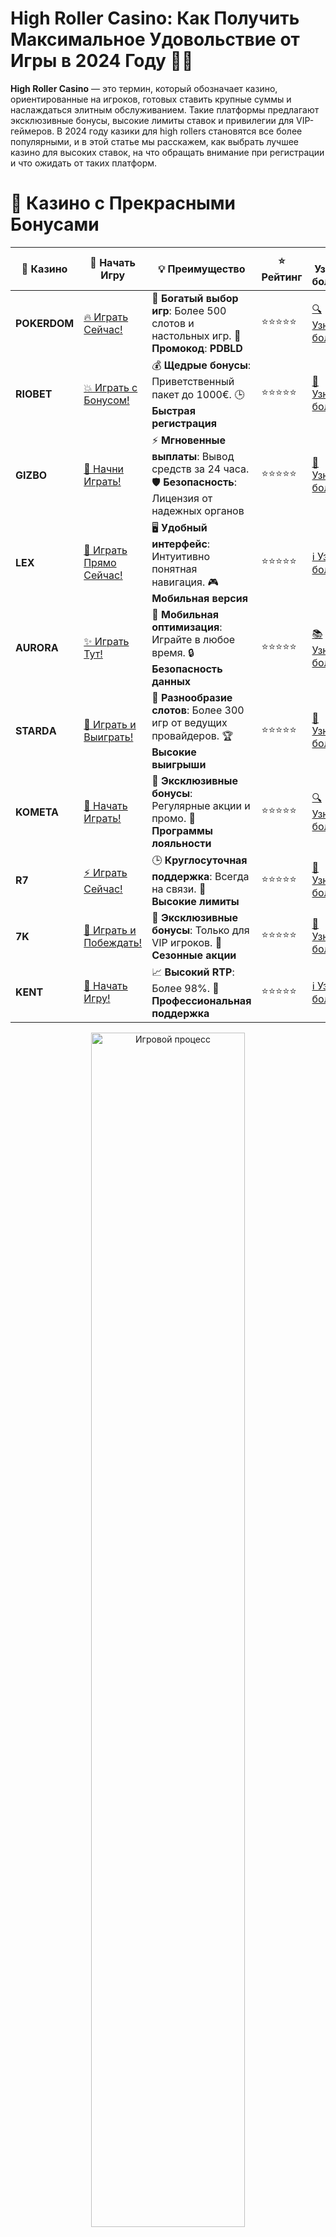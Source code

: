 # **High Roller Casino: Как Получить Максимальное Удовольствие от Игры в 2024 Году 💎🎰**

**High Roller Casino** — это термин, который обозначает казино, ориентированные на игроков, готовых ставить крупные суммы и наслаждаться элитным обслуживанием. Такие платформы предлагают эксклюзивные бонусы, высокие лимиты ставок и привилегии для VIP-геймеров. В 2024 году казики для high rollers становятся все более популярными, и в этой статье мы расскажем, как выбрать лучшее казино для высоких ставок, на что обращать внимание при регистрации и что ожидать от таких платформ.

# 🌟 Казино с Прекрасными Бонусами

| 🎲 **Казино** | 🔗 **Начать Игру** | 💡 **Преимущество** | ⭐ **Рейтинг** | 🔗 **Узнать больше** | 🆕 **Новая информация** |
|--------------|---------------------|---------------------|----------------|----------------------|-------------------------|
| **POKERDOM**  | [🔥 Играть Сейчас!](https://brandplay.link/4k77v2yx) | 🎉 **Богатый выбор игр**: Более 500 слотов и настольных игр. 🎁 **Промокод**: **PDBLD** | ⭐⭐⭐⭐⭐ | [🔍 Узнать больше](https://brandplay.link/4k77v2yx) | 🏆 **Победители турниров** получают эксклюзивные подарки! |
| **RIOBET**    | [💥 Играть с Бонусом!](https://brandplay.link/7xBLTPyj) | 💰 **Щедрые бонусы**: Приветственный пакет до 1000€. 🕒 **Быстрая регистрация** | ⭐⭐⭐⭐⭐ | [📖 Узнать больше](https://brandplay.link/7xBLTPyj) | 💬 **Поддержка 24/7** для комфортной игры в любое время! |
| **GIZBO**     | [🚀 Начни Играть!](https://brandplay.link/bprXw4YV) | ⚡ **Мгновенные выплаты**: Вывод средств за 24 часа. 🛡️ **Безопасность**: Лицензия от надежных органов | ⭐⭐⭐⭐⭐ | [📝 Узнать больше](https://brandplay.link/bprXw4YV) | 🔒 **SSL-шифрование** для максимальной безопасности данных игроков. |
| **LEX**       | [💎 Играть Прямо Сейчас!](https://brandplay.link/zW4hdDFV) | 🖥️ **Удобный интерфейс**: Интуитивно понятная навигация. 🎮 **Мобильная версия** | ⭐⭐⭐⭐⭐ | [ℹ️ Узнать больше](https://brandplay.link/zW4hdDFV) | 📱 **Поддержка всех мобильных устройств** для удобства игры в любом месте. |
| **AURORA**    | [✨ Играть Тут!](https://10trafic-stat2.com/click/668546556bcc6313411604bd/6766/13032/subaccount) | 📱 **Мобильная оптимизация**: Играйте в любое время. 🔒 **Безопасность данных** | ⭐⭐⭐⭐⭐ | [📚 Узнать больше](https://10trafic-stat2.com/click/668546556bcc6313411604bd/6766/13032/subaccount) | 🌍 **Международная лицензия** на деятельность в разных странах. |
| **STARDА**    | [🎉 Играть и Выиграть!](https://brandplay.link/fB7xwRFL) | 🎰 **Разнообразие слотов**: Более 300 игр от ведущих провайдеров. 🏆 **Высокие выигрыши** | ⭐⭐⭐⭐⭐ | [🔎 Узнать больше](https://brandplay.link/fB7xwRFL) | 🎉 **Ежемесячные турниры** с крупными призами! |
| **KOMETA**    | [🎁 Начать Играть!](https://brandplay.link/8ZymQJV8) | 🎁 **Эксклюзивные бонусы**: Регулярные акции и промо. 🔄 **Программы лояльности** | ⭐⭐⭐⭐⭐ | [🔍 Узнать больше](https://brandplay.link/8ZymQJV8) | 🌟 **Персонализированные предложения** для долгосрочных игроков. |
| **R7**        | [⚡ Играть Сейчас!](https://brandplay.link/bMd3Yjsw) | 🕒 **Круглосуточная поддержка**: Всегда на связи. 💸 **Высокие лимиты** | ⭐⭐⭐⭐⭐ | [📖 Узнать больше](https://brandplay.link/bMd3Yjsw) | 🎯 **Рейтинг игроков** для лучших участников. |
| **7K**        | [🎯 Играть и Побеждать!](https://brandplay.link/BvQyFShp) | 🌟 **Эксклюзивные бонусы**: Только для VIP игроков. 🎉 **Сезонные акции** | ⭐⭐⭐⭐⭐ | [📝 Узнать больше](https://brandplay.link/BvQyFShp) | 🥇 **Особые привилегии** для постоянных игроков. |
| **KENT**      | [🔑 Начать Игру!](https://brandplay.link/Fv2WP3js) | 📈 **Высокий RTP**: Более 98%. 💼 **Профессиональная поддержка** | ⭐⭐⭐⭐⭐ | [ℹ️ Узнать больше](https://brandplay.link/Fv2WP3js) | 💬 **Поддержка на нескольких языках** для удобства игроков. |

<div align="center"> <img src="https://i.pinimg.com/originals/1d/b3/25/1db325483acbe642c6d4e6fdd73a4988.gif" alt="Игровой процесс" width="70%"> </div>
---

# 🚀 Быстрые Выигрыши и Поддержка

| 🎲 **Казино** | 🔗 **Начать Игру** | 💡 **Преимущество** | ⭐ **Рейтинг** | 🔗 **Узнать больше** | 🆕 **Новая информация** |
|--------------|---------------------|---------------------|----------------|----------------------|-------------------------|
| **GAMA**      | [🎯 Играть Прямо Сейчас!](https://brandplay.link/j6NMKsDz) | 🔍 **Интуитивный интерфейс**: Легкость использования. 🏅 **Престижные турниры** | ⭐⭐⭐⭐☆ | [🔎 Узнать больше](https://brandplay.link/j6NMKsDz) | 🏆 **Турниры с большими призами** каждый месяц. |
| **ONION**     | [💥 Играть и Выигрывать!](https://brandplay.link/zBGRVpQ9) | 🤑 **Низкие ставки**: Идеально для начинающих. 🔄 **Быстрые выводы** | ⭐⭐⭐⭐☆ | [🔍 Узнать больше](https://brandplay.link/zBGRVpQ9) | 🎮 **Казино для новичков** с простыми правилами. |
| **ЧЕМПИОН**   | [🏅 Играть в Турнире!](https://temon-gter.cfd/go/lRq?p80412p304504pcc44t17455) | 🏅 **Лояльная программа**: Награды за активность. 🎁 **Ежемесячные бонусы** | ⭐⭐⭐⭐☆ | [📖 Узнать больше](https://temon-gter.cfd/go/lRq?p80412p304504pcc44t17455) | 🥇 **Турниры и лояльность** — каждый шаг вознаграждается. |
| **VAVADA**    | [🚀 Играть Без Ожидания!](https://vavadapartner.pro/?promo=ea5c9275-6854-4505-94fc-95ab18221945-linkb2) | 🚀 **Быстрая регистрация**: Начните играть мгновенно. 🔐 **Безопасные транзакции** | ⭐⭐⭐⭐☆ | [📝 Узнать больше](https://vavadapartner.pro/?promo=ea5c9275-6854-4505-94fc-95ab18221945-linkb2) | 🏆 **Программа для новых игроков** с бонусами за регистрацию. |
| **FRIENDS**   | [🎉 Играть и Развлекаться!](https://gofriends.mba/linkb2) | 🤝 **Социальные игры**: Играйте с друзьями. 🌐 **Мультиплатформенность** | ⭐⭐⭐⭐☆ | [ℹ️ Узнать больше](https://gofriends.mba/linkb2) | 🎮 **Играйте с друзьями** и зарабатывайте бонусы за совместные действия. |
| **1WIN**      | [⚡ Играть и Выигрывать!](https://brandplay.link/smXVpBbG) | 🏆 **Спортивные ставки**: Широкий выбор видов спорта. 💵 **Высокие коэффициенты** | ⭐⭐⭐⭐☆ | [📚 Узнать больше](https://brandplay.link/smXVpBbG) | ⚽ **Бонусы на спортивные ставки** для активных игроков. |
| **DRIP**      | [💥 Играть Сразу!](https://drp-ircp01.com/c07e6a3db) | 🌐 **Инновационные игры**: Новейшие игровые технологии. 🛡️ **Высокая безопасность** | ⭐⭐⭐⭐☆ | [🔎 Узнать больше](https://drp-ircp01.com/c07e6a3db) | 🔧 **Инновационные функции** для удобства игры. |
| **JOYCASINO** | [🎰 Играть И Побеждать!](https://rpc30.call2me.pro/?/ru/registration?apkpop=0&partner=p24970p3291217pc98f) | 🎁 **Приятные бонусы**: Ежедневные акции и подарки. 🕹️ **Разнообразие игр** | ⭐⭐⭐⭐☆ | [🔍 Узнать больше](https://rpc30.call2me.pro/?/ru/registration?apkpop=0&partner=p24970p3291217pc98f) | 🎉 **Щедрые фриспины** для новых игроков. |
| **PLAYFORTUNA** | [🔥 Играть С Бонусом!](https://fortunapromo.net/alt/playfortuna/registration?0dc4a9362a71feb7e3f165fb8e766f70) | 🎉 **Регулярные акции**: Бонусы, фриспины и многое другое. 🏅 **Турниры** | ⭐⭐⭐⭐☆ | [📚 Узнать больше](https://fortunapromo.net/alt/playfortuna/registration?0dc4a9362a71feb7e3f165fb8e766f70) | 🎯 **Выгодные предложения** на популярные игры. |
| **SYKAA**     | [💸 Играть Сейчас!](https://s-two-way.com/?source=linkb2&pid=30697) | 💸 **Доступные ставки**: Идеально для новичков. 🎁 **Щедрые бонусы** | ⭐⭐⭐⭐☆ | [🔍 Узнать больше](https://s-two-way.com/?source=linkb2&pid=30697) | 💥 **Акции с большими бонусами** для новичков и опытных игроков. |

<div align="center"> <img src="https://schaeffers-cdn.s3.amazonaws.com/images/default-source/schaeffers-cdn-images/default-images/sectors/bigstock-casino-gambling-concept-with-f-369012793.jpg?sfvrsn=493ad806_4" alt="Игровой процесс" width="70%"> </div>
---

# 💸 Казино с Привлекательными Программами Лояльности

| 🎲 **Казино** | 🔗 **Начать Игру** | 💡 **Преимущество** | ⭐ **Рейтинг** | 🔗 **Узнать больше** | 🆕 **Новая информация** |
|--------------|---------------------|---------------------|----------------|----------------------|-------------------------|
| **KOMETA**    | [🎯 Начни Играть!](https://brandplay.link/8ZymQJV8) | 🎁 **Эксклюзивные бонусы**: Регулярные акции и промо. 🔄 **Программы лояльности** | ⭐⭐⭐⭐⭐ | [🔍 Узнать больше](https://brandplay.link/8ZymQJV8) | 🌟 **Персонализированные предложения** для долгосрочных игроков. |
| **1Xslots**   | [🏅 Играть Прямо Сейчас!](https://brandplay.link/hSB1khtr) | 🎉 **Множество акций**: Еженедельные бонусы и турниры. 🛡️ **Безопасность** | ⭐⭐⭐⭐⭐ | [📚 Узнать больше](https://brandplay.link/hSB1khtr) | 🏅 **Награды за активность**: участники программы лояльности получают специальные привилегии. |
| **R7**        | [🚀 Играть Сейчас!](https://brandplay.link/bMd3Yjsw) | 🕒 **Круглосуточная поддержка**: Всегда на связи. 💸 **Высокие лимиты** | ⭐⭐⭐⭐⭐ | [📖 Узнать больше](https://brandplay.link/bMd3Yjsw) | 💬 **VIP-поддержка** для постоянных игроков с приоритетом. |

<div align="center"> <img src="https://i.pinimg.com/originals/1d/b3/25/1db325483acbe642c6d4e6fdd73a4988.gif" alt="Игровой процесс" width="70%"> </div>
---

## Что Такое High Roller Casino? 💰🎮

**High Roller Casino** — это казино, которое специально ориентировано на игроков, готовых ставить крупные деньги. Эти платформы предлагают эксклюзивные условия для "высоких ставок", такие как увеличенные лимиты на депозиты и выводы, VIP-обслуживание, персонализированные бонусы и другие привилегии. Игроки, которые ставят большие суммы, обычно получают доступ к специальным турнирам, улучшенным условиям для вывода выигрышей и даже персональным менеджерам.

### Особенности High Roller Casino:

- **Высокие лимиты ставок** — в таких казино минимальная и максимальная ставка значительно выше, чем в обычных казино.
- **Персонализированные бонусы** — бонусы, которые предлагают эксклюзивные условия для высоких игроков, включая кэшбэк и фриспины.
- **VIP-обслуживание** — доступ к персональным менеджерам и эксклюзивным предложениям для лучших игроков.
- **Прогрессивные джекпоты** — большие выигрыши, которые могут быть достигнуты благодаря огромным ставкам.

## Как Выбрать Лучшее High Roller Casino? 🎯💡

При выборе **High Roller Casino** стоит обратить внимание на несколько ключевых факторов, которые помогут вам получить максимальное удовольствие от игры.

### 1. **Лицензия и Безопасность** 🛡️🎫  
Платформа, на которой вы играете, должна быть лицензированной и регулироваться авторитетными органами, такими как UKGC, MGA или Curacao. Это обеспечит вам безопасность данных и честные условия игры.

### 2. **Высокие Лимиты и Ставки** 💸💥  
Для high rollers критически важны высокие лимиты ставок. Убедитесь, что казино позволяет делать большие ставки на игры, такие как слоты, рулетка или блэкджек. Также стоит проверить максимальные лимиты для вывода средств.

### 3. **Эксклюзивные Бонусы и Привилегии** 🎁💎  
Казино для high rollers часто предлагают эксклюзивные бонусы, такие как персонализированные предложения, кэшбэк, фриспины и доступ к закрытым турнирам. Обратите внимание на условия получения и отыгрыша бонусов.

### 4. **Методы Пополнения и Вывода Средств** 💳💸  
High roller казино должны поддерживать удобные и быстрые методы пополнения счета и вывода средств. Обычно это банковские карты, электронные кошельки и криптовалюты, но важно, чтобы платформа предлагала несколько вариантов для удобства игроков.

### 5. **Репутация Казино** 🌟💬  
Перед регистрацией стоит почитать отзывы других игроков. Казики для high rollers должны обеспечивать высокий уровень обслуживания и предоставлять качественную поддержку.

## Топ 5 High Roller Казино 2024 Года 🎯💎

### 1. **Pokerdom** 🃏🎮  
**Pokerdom** — это казино с высокими лимитами ставок и отличной репутацией в российском игровом сообществе. Платформа предлагает персонализированные бонусы для high rollers, а также удобные методы пополнения и вывода средств.

### 2. **Riobet** 🎰💸  
**Riobet** предлагает отличные условия для игроков, которые любят делать крупные ставки. В казино есть множество слотов с высокими лимитами, а также настольные игры, такие как рулетка и покер.

### 3. **Gizbo** 🏆💥  
**Gizbo** — это казик с эксклюзивными предложениями для high rollers. В этом казино высокие лимиты на ставки, а также персонализированные бонусы и кэшбэк для VIP-игроков.

### 4. **Starda** 🌟🎯  
**Starda** — это казик, который ценит своих высоких игроков. Здесь предоставляются бонусы на крупные депозиты и возможность участвовать в эксклюзивных турнирах с большими призовыми фондами.

### 5. **LEX** 🎮💎  
**LEX** предлагает высокие лимиты ставок и выгодные условия для игроков, которые ставят большие деньги. Казино ориентировано на тех, кто хочет играть на крупных ставках и выигрывать большие суммы.

## Как Играть в High Roller Казино Ответственно? 🎯💡

### 1. **Установите Лимиты на Ставки** 💸⚖️  
Даже если вы играете в high roller казино, важно устанавливать лимиты на свои ставки. Это поможет вам избежать ненужных потерь и сохранить контроль над игрой.

### 2. **Используйте Бонусы для High Rollers** 🎁💎  
Многие high roller казино предлагают эксклюзивные бонусы и кэшбэк для игроков, ставящих большие суммы. Не упустите возможность воспользоваться этими предложениями, чтобы увеличить свои шансы на выигрыш.

### 3. **Не Заигрывайтесь** ⚖️🎮  
Игры с большими ставками могут быть захватывающими, но важно помнить, что это азартная игра. Не рискуйте больше, чем готовы потерять, и всегда контролируйте свои эмоции.

### 4. **Обратите Внимание на Репутацию Казино** 🌟💬  
Для high rollers репутация казино имеет решающее значение. Ищите платформы с хорошими отзывами, быстрыми выплатами и качественной поддержкой клиентов.

## Заключение 🎯💎

**High Roller Casino** — это отличное место для игроков, которые любят делать большие ставки и получать эксклюзивные привилегии. В 2024 году выбор таких казино продолжает расти, и каждый high roller может найти платформу, которая подходит именно ему. Не забывайте играть ответственно и использовать бонусы, чтобы получить максимальное удовольствие от игры.

---
*Азартные игры могут вызвать зависимость. Играйте ответственно, устанавливайте лимиты и выбирайте лицензированные казино для безопасной игры.*  
